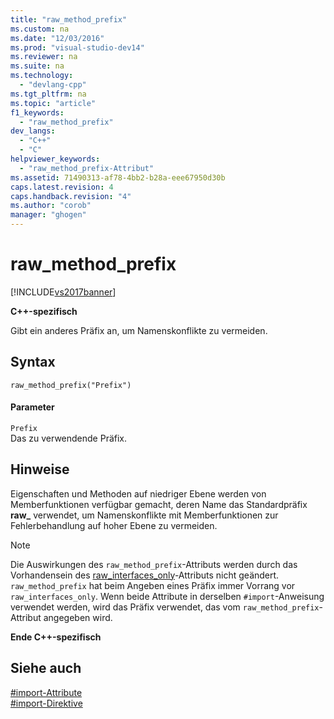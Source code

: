 ```yaml
---
title: "raw_method_prefix"
ms.custom: na
ms.date: "12/03/2016"
ms.prod: "visual-studio-dev14"
ms.reviewer: na
ms.suite: na
ms.technology: 
  - "devlang-cpp"
ms.tgt_pltfrm: na
ms.topic: "article"
f1_keywords: 
  - "raw_method_prefix"
dev_langs: 
  - "C++"
  - "C"
helpviewer_keywords: 
  - "raw_method_prefix-Attribut"
ms.assetid: 71490313-af78-4bb2-b28a-eee67950d30b
caps.latest.revision: 4
caps.handback.revision: "4"
ms.author: "corob"
manager: "ghogen"
---
```

# raw_method_prefix
[!INCLUDE[vs2017banner](../assembler/inline/includes/vs2017banner.md)]

**C\+\+\-spezifisch**  
  
 Gibt ein anderes Präfix an, um Namenskonflikte zu vermeiden.  
  
## Syntax  
  
```  
raw_method_prefix("Prefix")  
```  
  
#### Parameter  
 `Prefix`  
 Das zu verwendende Präfix.  
  
## Hinweise  
 Eigenschaften und Methoden auf niedriger Ebene werden von Memberfunktionen verfügbar gemacht, deren Name das Standardpräfix **raw\_** verwendet, um Namenskonflikte mit Memberfunktionen zur Fehlerbehandlung auf hoher Ebene zu vermeiden.  
  
> [!NOTE]
>  Die Auswirkungen des `raw_method_prefix`\-Attributs werden durch das Vorhandensein des [raw\_interfaces\_only](#_predir_raw_interfaces_only)\-Attributs nicht geändert.  `raw_method_prefix` hat beim Angeben eines Präfix immer Vorrang vor `raw_interfaces_only`.  Wenn beide Attribute in derselben `#import`\-Anweisung verwendet werden, wird das Präfix verwendet, das vom `raw_method_prefix`\-Attribut angegeben wird.  
  
 **Ende C\+\+\-spezifisch**  
  
## Siehe auch  
 [\#import\-Attribute](../preprocessor/hash-import-attributes-cpp.md)   
 [\#import\-Direktive](../preprocessor/hash-import-directive-cpp.md)